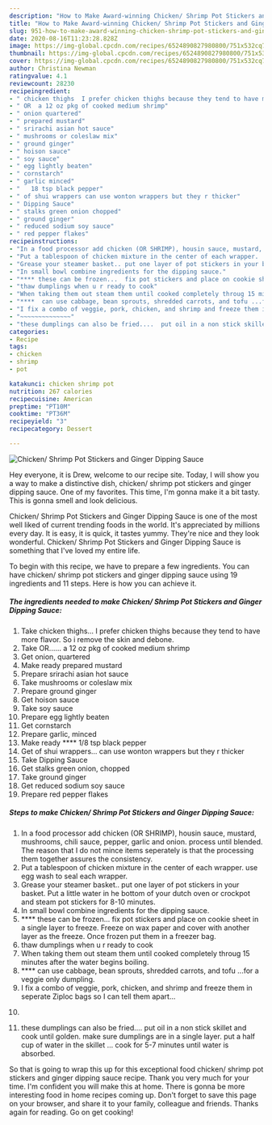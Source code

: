 ```yaml
---
description: "How to Make Award-winning Chicken/ Shrimp Pot Stickers and Ginger Dipping Sauce"
title: "How to Make Award-winning Chicken/ Shrimp Pot Stickers and Ginger Dipping Sauce"
slug: 951-how-to-make-award-winning-chicken-shrimp-pot-stickers-and-ginger-dipping-sauce
date: 2020-08-16T11:23:28.828Z
image: https://img-global.cpcdn.com/recipes/6524890827980800/751x532cq70/chicken-shrimp-pot-stickers-and-ginger-dipping-sauce-recipe-main-photo.jpg
thumbnail: https://img-global.cpcdn.com/recipes/6524890827980800/751x532cq70/chicken-shrimp-pot-stickers-and-ginger-dipping-sauce-recipe-main-photo.jpg
cover: https://img-global.cpcdn.com/recipes/6524890827980800/751x532cq70/chicken-shrimp-pot-stickers-and-ginger-dipping-sauce-recipe-main-photo.jpg
author: Christina Newman
ratingvalue: 4.1
reviewcount: 28230
recipeingredient:
- " chicken thighs  I prefer chicken thighs because they tend to have more flavor So i remove the skin and debone"
- " OR  a 12 oz pkg of cooked medium shrimp"
- " onion quartered"
- " prepared mustard"
- " srirachi asian hot sauce"
- " mushrooms or coleslaw mix"
- " ground ginger"
- " hoison sauce"
- " soy sauce"
- " egg lightly beaten"
- " cornstarch"
- " garlic minced"
- "   18 tsp black pepper"
- " of shui wrappers can use wonton wrappers but they r thicker"
- " Dipping Sauce"
- " stalks green onion chopped"
- " ground ginger"
- " reduced sodium soy sauce"
- " red pepper flakes"
recipeinstructions:
- "In a food processor add chicken (OR SHRIMP), housin sauce, mustard, mushrooms, chili sauce, pepper, garlic and onion.  process until blended.  The reason that I do not mince items seperately is that the processing them together assures the consistency."
- "Put a tablespoon of chicken mixture in the center of each wrapper.  use egg wash to seal each wrapper."
- "Grease your steamer basket.. put one layer of pot stickers in your basket.  Put a little water in he bottom of your dutch oven or crockpot and steam pot stickers for 8-10 minutes."
- "In small bowl combine ingredients for the dipping sauce."
- "**** these can be frozen...  fix pot stickers and place on cookie sheet in a single layer to freeze.  Freeze on wax paper and cover with another layer as the freeze. Once frozen put them in a freezer bag."
- "thaw dumplings when u r ready to cook"
- "When taking them out steam them until cooked completely throug 15 minutes after the water begins boiling."
- "****  can use cabbage, bean sprouts, shredded carrots, and tofu ...for a veggie only dumpling."
- "I fix a combo of veggie, pork, chicken, and shrimp and freeze them in seperate Ziploc bags so I can tell them apart..."
- "~~~~~~~~~~~~~~"
- "these dumplings can also be fried....  put oil in a non stick skillet and cook until golden. make sure dumplings are in a single layer. put a half cup of water in the skillet ... cook for 5-7 minutes until water is absorbed."
categories:
- Recipe
tags:
- chicken
- shrimp
- pot

katakunci: chicken shrimp pot 
nutrition: 267 calories
recipecuisine: American
preptime: "PT10M"
cooktime: "PT36M"
recipeyield: "3"
recipecategory: Dessert

---
```



![Chicken/ Shrimp Pot Stickers and Ginger Dipping Sauce](https://img-global.cpcdn.com/recipes/6524890827980800/751x532cq70/chicken-shrimp-pot-stickers-and-ginger-dipping-sauce-recipe-main-photo.jpg)

Hey everyone, it is Drew, welcome to our recipe site. Today, I will show you a way to make a distinctive dish, chicken/ shrimp pot stickers and ginger dipping sauce. One of my favorites. This time, I'm gonna make it a bit tasty. This is gonna smell and look delicious.

Chicken/ Shrimp Pot Stickers and Ginger Dipping Sauce is one of the most well liked of current trending foods in the world. It's appreciated by millions every day. It is easy, it is quick, it tastes yummy. They're nice and they look wonderful. Chicken/ Shrimp Pot Stickers and Ginger Dipping Sauce is something that I've loved my entire life.




To begin with this recipe, we have to prepare a few ingredients. You can have chicken/ shrimp pot stickers and ginger dipping sauce using 19 ingredients and 11 steps. Here is how you can achieve it.

<!--inarticleads1-->

##### The ingredients needed to make Chicken/ Shrimp Pot Stickers and Ginger Dipping Sauce:

1. Take  chicken thighs...  I prefer chicken thighs because they tend to have more flavor. So i remove the skin and debone.
1. Take  OR......  a 12 oz pkg of cooked medium shrimp
1. Get  onion, quartered
1. Make ready  prepared mustard
1. Prepare  srirachi asian hot sauce
1. Take  mushrooms or coleslaw mix
1. Prepare  ground ginger
1. Get  hoison sauce
1. Take  soy sauce
1. Prepare  egg lightly beaten
1. Get  cornstarch
1. Prepare  garlic, minced
1. Make ready  ****  1/8 tsp black pepper
1. Get  of shui wrappers... can use wonton wrappers but they r thicker
1. Take  Dipping Sauce
1. Get  stalks green onion, chopped
1. Take  ground ginger
1. Get  reduced sodium soy sauce
1. Prepare  red pepper flakes




<!--inarticleads2-->

##### Steps to make Chicken/ Shrimp Pot Stickers and Ginger Dipping Sauce:

1. In a food processor add chicken (OR SHRIMP), housin sauce, mustard, mushrooms, chili sauce, pepper, garlic and onion.  process until blended.  The reason that I do not mince items seperately is that the processing them together assures the consistency.
1. Put a tablespoon of chicken mixture in the center of each wrapper.  use egg wash to seal each wrapper.
1. Grease your steamer basket.. put one layer of pot stickers in your basket.  Put a little water in he bottom of your dutch oven or crockpot and steam pot stickers for 8-10 minutes.
1. In small bowl combine ingredients for the dipping sauce.
1. **** these can be frozen...  fix pot stickers and place on cookie sheet in a single layer to freeze.  Freeze on wax paper and cover with another layer as the freeze. Once frozen put them in a freezer bag.
1. thaw dumplings when u r ready to cook
1. When taking them out steam them until cooked completely throug 15 minutes after the water begins boiling.
1. ****  can use cabbage, bean sprouts, shredded carrots, and tofu ...for a veggie only dumpling.
1. I fix a combo of veggie, pork, chicken, and shrimp and freeze them in seperate Ziploc bags so I can tell them apart...
1. ~~~~~~~~~~~~~~
1. these dumplings can also be fried....  put oil in a non stick skillet and cook until golden. make sure dumplings are in a single layer. put a half cup of water in the skillet ... cook for 5-7 minutes until water is absorbed.




So that is going to wrap this up for this exceptional food chicken/ shrimp pot stickers and ginger dipping sauce recipe. Thank you very much for your time. I'm confident you will make this at home. There is gonna be more interesting food in home recipes coming up. Don't forget to save this page on your browser, and share it to your family, colleague and friends. Thanks again for reading. Go on get cooking!
